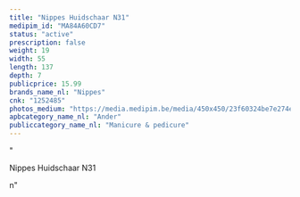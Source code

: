 ```yaml
---
title: "Nippes Huidschaar N31"
medipim_id: "MA84A60CD7"
status: "active"
prescription: false
weight: 19
width: 55
length: 137
depth: 7
publicprice: 15.99
brands_name_nl: "Nippes"
cnk: "1252485"
photos_medium: "https://media.medipim.be/media/450x450/23f60324be7e274eb2c3fe99e45167f958923dbe.jpg"
apbcategory_name_nl: "Ander"
publiccategory_name_nl: "Manicure & pedicure"
---
```

"<p>Nippes Huidschaar N31</p>n"
